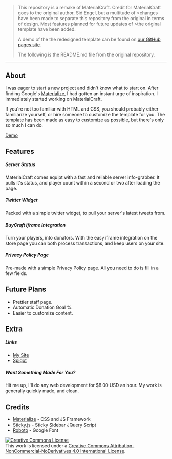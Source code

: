 >This repository is a remake of MaterialCraft. Credit for MaterialCraft goes to the original author, Sid Engel, but a multitude of >changes have been made to separate this repository from the original in terms of design. Most features planned for future updates of >the original template have been added. 
>
>A demo of the the redesigned template can be found on [our GitHub pages site](https://artexdevelopment.github.io/MaterialCraft).
>
>The following is the README.md file from the original repository.

---

## About
I was eager to start a new project and didn't know what to start on. After finding Google's [Materialize](http://materializecss.com/), I had gotten an instant urge of inspiration. I immediately started working on MaterialCraft.

If you're not too familiar with HTML and CSS, you should probably either familiarize yourself, or hire someone to customize the template for you. The template has been made as easy to customize as possible, but there's only so much I can do.

[Demo](https://www.sidengel.com/dev/materialcraft/index.html)


## Features
##### Server Status
MaterialCraft comes equipt with a fast and reliable server info-grabber. It pulls it's status, and player count within a second or two after loading the page.

##### Twitter Widget
Packed with a simple twitter widget, to pull your server's latest tweets from.


##### BuyCraft Iframe Integration
Turn your players, into donators. With the easy iframe integration on the store page you can both process transactions, and keep users on your site.

##### Privacy Policy Page
Pre-made with a simple Privacy Policy page. All you need to do is fill in a few fields.

## Future Plans
- Prettier staff page.
- Automatic Donation Goal %.
- Easier to customize content.

## Extra
##### Links
- [My Site](https://www.sidengel.com)
- [Spigot]()
##### Want Something Made For You?
Hit me up, I'll do any web development for $8.00 USD an hour. My work is generally quickly made, and clean.

## Credits
- [Materialize](http://materializecss.com/) - CSS and JS Framework
- [Sticky.js](http://stickyjs.com/) - Sticky Sidebar JQuery Script
- [Roboto](https://fonts.google.com/specimen/Roboto) - Google Font




<a rel="license" href="http://creativecommons.org/licenses/by-nc-nd/4.0/"><img alt="Creative Commons License" style="border-width:0" src="https://i.creativecommons.org/l/by-nc-nd/4.0/88x31.png" /></a><br />This work is licensed under a <a rel="license" href="http://creativecommons.org/licenses/by-nc-nd/4.0/">Creative Commons Attribution-NonCommercial-NoDerivatives 4.0 International License</a>.
